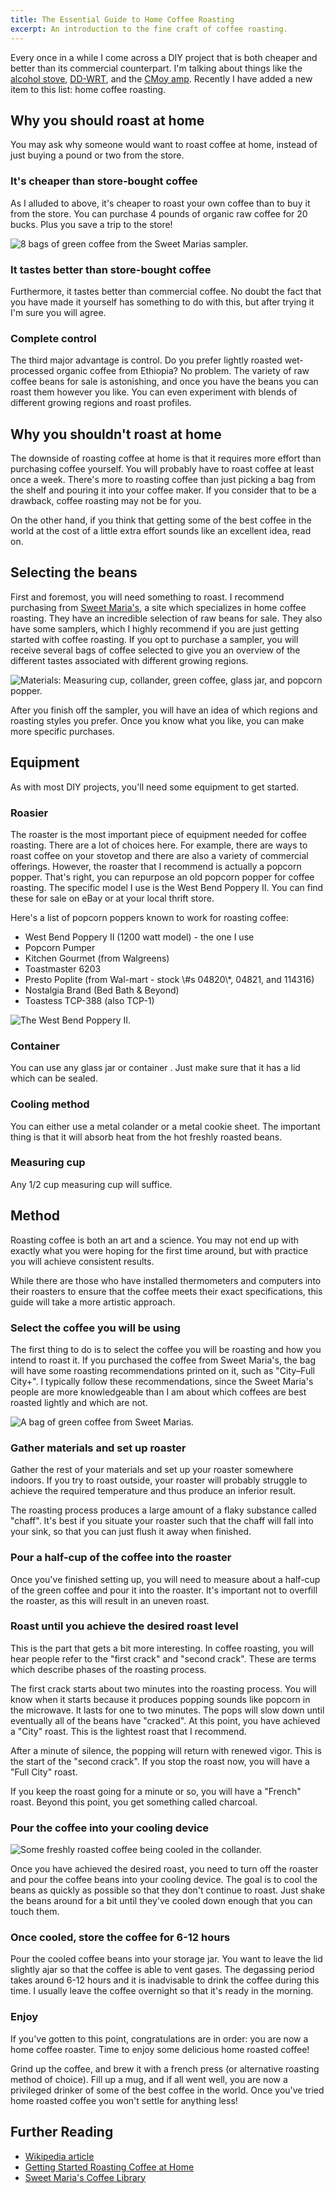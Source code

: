 ```yaml
---
title: The Essential Guide to Home Coffee Roasting
excerpt: An introduction to the fine craft of coffee roasting.
---
```


Every once in a while I come across a DIY project that is both cheaper
and better than its commercial counterpart. I'm talking about things
like the [alcohol stove][], [DD-WRT][], and the [CMoy amp][]. Recently I
have added a new item to this list: home coffee roasting.

Why you should roast at home
----------------------------

You may ask why someone would want to roast coffee at home, instead of
just buying a pound or two from the store.

### It's cheaper than store-bought coffee

As I alluded to above, it's cheaper to roast your own coffee than to buy
it from the store. You can purchase 4 pounds of organic raw coffee for
20 bucks. Plus you save a trip to the store!

![8 bags of green coffee from the Sweet Marias sampler.][]

<h3>
It tastes better than store-bought coffee
</h3>
Furthermore, it tastes better than commercial coffee. No doubt the fact
that you have made it yourself has something to do with this, but after
trying it I'm sure you will agree.
<h3>
Complete control
</h3>
The third major advantage is control. Do you prefer lightly roasted
wet-processed organic coffee from Ethiopia? No problem. The variety of
raw coffee beans for sale is astonishing, and once you have the beans
you can roast them however you like. You can even experiment with blends
of different growing regions and roast profiles.

<h2>
Why you shouldn't roast at home
</h2>
The downside of roasting coffee at home is that it requires more effort
than purchasing coffee yourself. You will probably have to roast coffee
at least once a week. There's more to roasting coffee than just picking
a bag from the shelf and pouring it into your coffee maker. If you
consider that to be a drawback, coffee roasting may not be for you.

On the other hand, if you think that getting some of the best coffee in
the world at the cost of a little extra effort sounds like an excellent
idea, read on.
<h2>
Selecting the beans
</h2>

First and foremost, you will need something to roast. I recommend
purchasing from
<a title="Sweet Maria's" href="http://www.sweetmarias.com/">Sweet
Maria's</a>, a site which specializes in home coffee roasting. They have
an incredible selection of raw beans for sale. They also have some
samplers, which I highly recommend if you are just getting started with
coffee roasting. If you opt to purchase a sampler, you will receive
several bags of coffee selected to give you an overview of the different
tastes associated with different growing regions.

![Materials: Measuring cup, collander, green coffee, glass jar, and
popcorn popper.][]

After you finish off the sampler, you will have an idea of which regions
and roasting styles you prefer. Once you know what you like, you can
make more specific purchases.
<h2>
Equipment
</h2>
As with most DIY projects, you'll need some equipment to get started.

<h3>
Roasier
</h3>
The roaster is the most important piece of equipment needed for coffee
roasting. There are a lot of choices here. For example, there are ways
to roast coffee on your stovetop and there are also a variety of
commercial offerings. However, the roaster that I recommend is actually
a popcorn popper. That's right, you can repurpose an old popcorn popper
for coffee roasting. The specific model I use is the West Bend Poppery
II. You can find these for sale on eBay or at your local thrift store.

Here's a list of popcorn poppers known to work for roasting coffee:
<ul>
    <li>
West Bend Poppery II (1200 watt model) - the one I use
</li>
    <li>
Popcorn Pumper
</li>
    <li>
Kitchen Gourmet (from Walgreens)
</li>
    <li>
Toastmaster 6203
</li>
    <li>
Presto Poplite (from Wal-mart - stock \#s 04820\*, 04821, and 114316)
</li>
    <li>
Nostalgia Brand (Bed Bath & Beyond)
</li>
    <li>
Toastess TCP-388 (also TCP-1)
</li>
</ul>

![The West Bend Poppery II.][]

<h3>
Container
</h3>
You can use any glass jar or container . Just make sure that it has a
lid which can be sealed.
<h3>
Cooling method
</h3>
You can either use a metal colander or a metal cookie sheet. The
important thing is that it will absorb heat from the hot freshly roasted
beans.
<h3>
Measuring cup
</h3>
Any 1/2 cup measuring cup will suffice.
<h2>
Method
</h2>
Roasting coffee is both an art and a science. You may not end up with
exactly what you were hoping for the first time around, but with
practice you will achieve consistent results.

While there are those who have installed thermometers and computers into
their roasters to ensure that the coffee meets their exact
specifications, this guide will take a more artistic approach.
<h3>
Select the coffee you will be using
</h3>

The first thing to do is to select the coffee you will be roasting and
how you intend to roast it. If you purchased the coffee from Sweet
Maria's, the bag will have some roasting recommendations printed on it,
such as "City–Full City+". I typically follow these recommendations,
since the Sweet Maria's people are more knowledgeable than I am about
which coffees are best roasted lightly and which are not.

![A bag of green coffee from Sweet Marias.][]

<h3>
Gather materials and set up roaster
</h3>
Gather the rest of your materials and set up your roaster somewhere
indoors. If you try to roast outside, your roaster will probably
struggle to achieve the required temperature and thus produce an
inferior result.

The roasting process produces a large amount of a flaky substance called
"chaff". It's best if you situate your roaster such that the chaff will
fall into your sink, so that you can just flush it away when finished.
<h3>
Pour a half-cup of the coffee into the roaster
</h3>
Once you've finished setting up, you will need to measure about a
half-cup of the green coffee and pour it into the roaster. It's
important not to overfill the roaster, as this will result in an uneven
roast.
<h3>
Roast until you achieve the desired roast level
</h3>
This is the part that gets a bit more interesting. In coffee roasting,
you will hear people refer to the "first crack" and "second crack".
These are terms which describe phases of the roasting process.

The first crack starts about two minutes into the roasting process. You
will know when it starts because it produces popping sounds like popcorn
in the microwave. It lasts for one to two minutes. The pops will slow
down until eventually all of the beans have "cracked". At this point,
you have achieved a "City" roast. This is the lightest roast that I
recommend.

After a minute of silence, the popping will return with renewed vigor.
This is the start of the "second crack". If you stop the roast now, you
will have a "Full City" roast.

If you keep the roast going for a minute or so, you will have a "French"
roast. Beyond this point, you get something called charcoal.
<h3>
Pour the coffee into your cooling device
</h3>

![Some freshly roasted coffee being cooled in the collander.][]

Once you have achieved the desired roast, you need to turn off the
roaster and pour the coffee beans into your cooling device. The goal is
to cool the beans as quickly as possible so that they don't continue to
roast. Just shake the beans around for a bit until they've cooled down
enough that you can touch them.

<h3>
Once cooled, store the coffee for 6-12 hours
</h3>
Pour the cooled coffee beans into your storage jar. You want to leave
the lid slightly ajar so that the coffee is able to vent gases. The
degassing period takes around 6-12 hours and it is inadvisable to drink
the coffee during this time. I usually leave the coffee overnight so
that it's ready in the morning.
<h3>
Enjoy
</h3>
If you've gotten to this point, congratulations are in order: you are
now a home coffee roaster. Time to enjoy some delicious home roasted
coffee!

Grind up the coffee, and brew it with a french press (or alternative
roasting method of choice). Fill up a mug, and if all went well, you are
now a privileged drinker of some of the best coffee in the world. Once
you've tried home roasted coffee you won't settle for anything less!
<h2>
Further Reading
</h2>
<ul>
    <li>
<a href="http://en.wikipedia.org/wiki/Home_roasting_coffee">Wikipedia
article</a>
</li>
    <li>
<a title="Getting Started Roasting Coffee at Home " href="http://www.sweetmarias.com/instructions.php">Getting
Started Roasting Coffee at Home</a>
</li>
    <li>
<a href="http://www.sweetmarias.com/articles.php">Sweet Maria's Coffee
Library</a>
</li>
</ul>


  [alcohol stove]: http://www.jureystudio.com/pennystove/ "Penny Stove"
  [DD-WRT]: http://lifehacker.com/#!178132/hack-attack-turn-your-60-router-into-a-600-router
    "Turn Your $60 Router Into a $600 Router"
  [CMoy amp]: http://tangentsoft.net/audio/cmoy-tutorial/
    "How to Build the CMoy Headphone Amplifier"
  [8 bags of green coffee from the Sweet Marias sampler.]: https://lh3.googleusercontent.com/-NeXcenVwV6Q/TjVX-nmHtII/AAAAAAAAaSc/EjfPLdcjO54/s1000/IMG_1534.jpg
  [Materials: Measuring cup, collander, green coffee, glass jar, and
  popcorn popper.]: https://lh6.googleusercontent.com/-VpSsNThnw9Y/TjVYa55BtnI/AAAAAAAAaSs/aJVgRRLOA3s/s1000/IMG_1541.jpg
  [The West Bend Poppery II.]: https://lh3.googleusercontent.com/-1x5Ar6VGWek/TjVYaRlU_4I/AAAAAAAAaSk/4xyluhfxUzA/s1000/IMG_1538.jpg
  [A bag of green coffee from Sweet Marias.]: https://lh5.googleusercontent.com/-16vnrhcQuMk/TjVYaEyHnOI/AAAAAAAAaSg/MjCtD9NOxjM/s1000/IMG_1539.jpg
  [Some freshly roasted coffee being cooled in the collander.]: https://lh5.googleusercontent.com/-rW7fQay7_QY/TjVYbZym84I/AAAAAAAAaS0/zFKEfoKKGSA/s1000/IMG_1550.jpg
